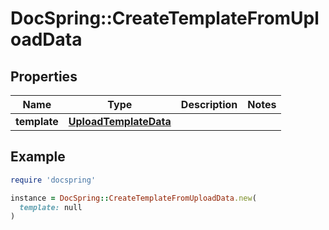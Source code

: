 # DocSpring::CreateTemplateFromUploadData

## Properties

| Name | Type | Description | Notes |
| ---- | ---- | ----------- | ----- |
| **template** | [**UploadTemplateData**](UploadTemplateData.md) |  |  |

## Example

```ruby
require 'docspring'

instance = DocSpring::CreateTemplateFromUploadData.new(
  template: null
)
```

